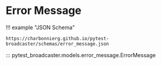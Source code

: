 # Error Message

!!! example "JSON Schema"

    https://charbonnierg.github.io/pytest-broadcaster/schemas/error_message.json

::: pytest_broadcaster.models.error_message.ErrorMessage


<style>
  .md-content__button {
    display: none;
  }
</style>

